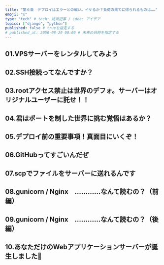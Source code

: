 ```yaml
---
title: "第６章　デプロイはエラーとの戦い。イケるか？負荷の果てに得られるものは……"
emoji: "♏️"
type: "tech" # tech: 技術記事 / idea: アイデア
topics: ["django", "python"]
published: false # trueを指定する
# published_at: 2050-08-20 00:00 # 未来の日時を指定する
---
```

## 01.VPSサーバーをレンタルしてみよう
## 02.SSH接続ってなんですか？
## 03.rootアクセス禁止は世界のデフォ。サーバーはオリジナルユーザーに託せ！！
## 04.君はポートを制した世界に挑む覚悟はあるか？
## 05.デプロイ前の重要事項！真面目にいくぞ！
## 06.GitHubってすごいんだぜ
## 07.scpでファイルをサーバーに送れるんです
## 08.gunicorn / Nginx　…………なんて読むの？（前編）
## 09.gunicorn / Nginx　…………なんて読むの？（後編）
## 10.あなただけのWebアプリケーションサーバーが誕生しました👏
